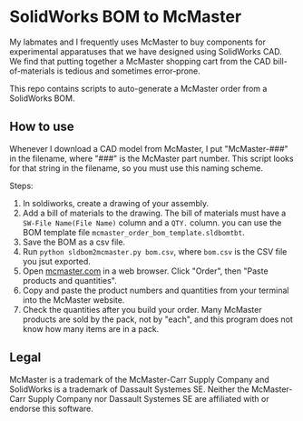 SolidWorks BOM to McMaster
==========================

My labmates and I frequently uses McMaster to buy components for experimental apparatuses that we have designed using SolidWorks CAD. We find that putting together a McMaster shopping cart from the CAD bill-of-materials is tedious and sometimes error-prone.

This repo contains scripts to auto-generate a McMaster order from a SolidWorks BOM.

## How to use

Whenever I download a CAD model from McMaster, I put "McMaster-###" in the filename, where "###" is the McMaster part number. This script looks for that string in the filename, so you must use this naming scheme.

Steps:
  1. In soldiworks, create a drawing of your assembly.
  2. Add a bill of materials to the drawing. The bill of materials must have a `SW-File Name(File Name)` column and a `QTY.` column. you can use the BOM template file `mcmaster_order_bom_template.sldbomtbt`.
  3. Save the BOM as a csv file.
  4. Run `python sldbom2mcmaster.py bom.csv`, where `bom.csv` is the CSV file you jsut exported.
  5. Open [mcmaster.com](https://www.mcmaster.com/) in a web browser. Click "Order", then "Paste products and quantities".
  6. Copy and paste the product numbers and quantities from your terminal into the McMaster website.
  7. Check the quantities after you build your order. Many McMaster products are sold by the pack, not by "each", and this program does not know how many items are in a pack.


## Legal

McMaster is a trademark of the McMaster-Carr Supply Company and SolidWorks is a trademark of Dassault Systemes SE. Neither the McMaster-Carr Supply Company nor Dassault Systemes SE are affiliated with or endorse this software.
